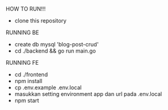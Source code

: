 HOW TO RUN!!!

- clone this repository

RUNNING BE
- create db mysql 'blog-post-crud'
- cd ./backend && go run main.go

RUNNING FE
- cd ./frontend
- npm install
- cp .env.example .env.local 
- masukkan setting environment app dan url pada .env.local
- npm start